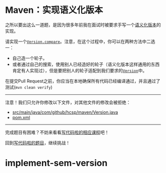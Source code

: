 # Maven：实现语义化版本

之所以要出这么一道题，是因为很多年前我在面试时被要求手写一个[语义化版本](https://semver.org/lang/zh-CN/)的实现。

请实现一个[`Version.compare`](https://github.com/hcsp/implement-sem-version/blob/master/src/main/java/com/github/hcsp/maven/Version.java)。注意，在这个过程中，你可以在两种方法中二选一：

- 自己造一个轮子。
- 或者通过自己的搜索，使用别人已经造好的轮子（语义化版本这样通用的东西肯定有人实现过），但是要把别人的轮子适配到我们要求的[`Version`](https://github.com/hcsp/implement-sem-version/blob/master/src/main/java/com/github/hcsp/maven/Version.java)中。

在提交Pull Request之前，你应当在本地确保所有代码已经编译通过，并且通过了测试(`mvn clean verify`)

-----
注意！我们只允许你修改以下文件，对其他文件的修改会被拒绝：
- [src/main/java/com/github/hcsp/maven/Version.java](https://github.com/hcsp/implement-sem-version/blob/master/src/main/java/com/github/hcsp/maven/Version.java)
- [pom.xml](https://github.com/hcsp/implement-sem-version/blob/master/pom.xml)
-----


完成题目有困难？不妨来看看[写代码啦的相应课程](https://xiedaimala.com/tasks/661cd7ab-7fea-47d0-8e11-555d6fca751d)吧！

回到[写代码啦的题目](https://xiedaimala.com/tasks/661cd7ab-7fea-47d0-8e11-555d6fca751d/quizzes/6c87ef57-7f06-4af2-9112-86dd27ff099d)，继续挑战！
# implement-sem-version
